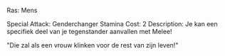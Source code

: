 Ras: Mens

Special Attack: Genderchanger
	Stamina Cost: 2
	Description: Je kan een specifiek deel van je tegenstander aanvallen met Melee!

"Die zal als een vrouw klinken voor de rest van zijn leven!"




